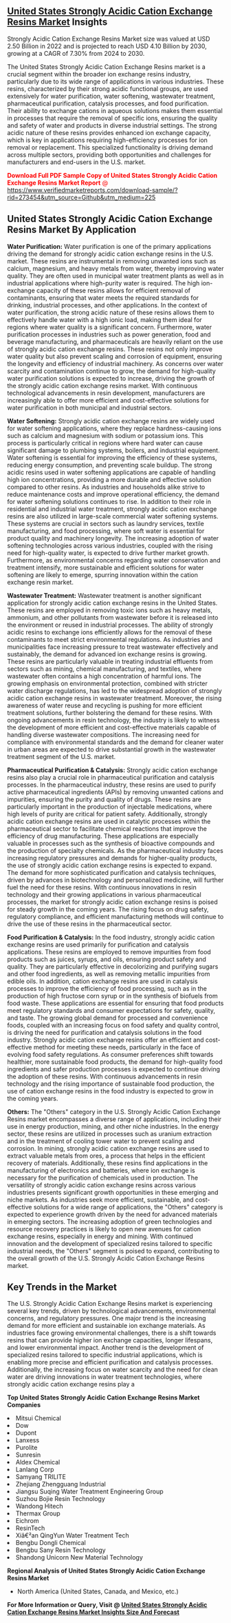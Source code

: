 <h2><a href="https://www.verifiedmarketreports.com/download-sample/?rid=273454&amp;utm_source=Github&amp;utm_medium=225" target="_blank">United States Strongly Acidic Cation Exchange Resins Market</a> Insights</h2><p>Strongly Acidic Cation Exchange Resins Market size was valued at USD 2.50 Billion in 2022 and is projected to reach USD 4.10 Billion by 2030, growing at a CAGR of 7.30% from 2024 to 2030.</p><p> <p>The United States Strongly Acidic Cation Exchange Resins market is a crucial segment within the broader ion exchange resins industry, particularly due to its wide range of applications in various industries. These resins, characterized by their strong acidic functional groups, are used extensively for water purification, water softening, wastewater treatment, pharmaceutical purification, catalysis processes, and food purification. Their ability to exchange cations in aqueous solutions makes them essential in processes that require the removal of specific ions, ensuring the quality and safety of water and products in diverse industrial settings. The strong acidic nature of these resins provides enhanced ion exchange capacity, which is key in applications requiring high-efficiency processes for ion removal or replacement. This specialized functionality is driving demand across multiple sectors, providing both opportunities and challenges for manufacturers and end-users in the U.S. market. <p><span class=""><span style="color: #ff0000;"><strong>Download Full PDF Sample Copy of United States Strongly Acidic Cation Exchange Resins Market Report</strong> @ </span><a href="https://www.verifiedmarketreports.com/download-sample/?rid=273454&amp;utm_source=Github&amp;utm_medium=225" target="_blank">https://www.verifiedmarketreports.com/download-sample/?rid=273454&amp;utm_source=Github&amp;utm_medium=225</a></span></p></p> <h2>United States Strongly Acidic Cation Exchange Resins Market By Application</h2> <p><strong>Water Purification:</strong> Water purification is one of the primary applications driving the demand for strongly acidic cation exchange resins in the U.S. market. These resins are instrumental in removing unwanted ions such as calcium, magnesium, and heavy metals from water, thereby improving water quality. They are often used in municipal water treatment plants as well as in industrial applications where high-purity water is required. The high ion-exchange capacity of these resins allows for efficient removal of contaminants, ensuring that water meets the required standards for drinking, industrial processes, and other applications. In the context of water purification, the strong acidic nature of these resins allows them to effectively handle water with a high ionic load, making them ideal for regions where water quality is a significant concern. Furthermore, water purification processes in industries such as power generation, food and beverage manufacturing, and pharmaceuticals are heavily reliant on the use of strongly acidic cation exchange resins. These resins not only improve water quality but also prevent scaling and corrosion of equipment, ensuring the longevity and efficiency of industrial machinery. As concerns over water scarcity and contamination continue to grow, the demand for high-quality water purification solutions is expected to increase, driving the growth of the strongly acidic cation exchange resins market. With continuous technological advancements in resin development, manufacturers are increasingly able to offer more efficient and cost-effective solutions for water purification in both municipal and industrial sectors.</p> <p><strong>Water Softening:</strong> Strongly acidic cation exchange resins are widely used for water softening applications, where they replace hardness-causing ions such as calcium and magnesium with sodium or potassium ions. This process is particularly critical in regions where hard water can cause significant damage to plumbing systems, boilers, and industrial equipment. Water softening is essential for improving the efficiency of these systems, reducing energy consumption, and preventing scale buildup. The strong acidic resins used in water softening applications are capable of handling high ion concentrations, providing a more durable and effective solution compared to other resins. As industries and households alike strive to reduce maintenance costs and improve operational efficiency, the demand for water softening solutions continues to rise. In addition to their role in residential and industrial water treatment, strongly acidic cation exchange resins are also utilized in large-scale commercial water softening systems. These systems are crucial in sectors such as laundry services, textile manufacturing, and food processing, where soft water is essential for product quality and machinery longevity. The increasing adoption of water softening technologies across various industries, coupled with the rising need for high-quality water, is expected to drive further market growth. Furthermore, as environmental concerns regarding water conservation and treatment intensify, more sustainable and efficient solutions for water softening are likely to emerge, spurring innovation within the cation exchange resin market.</p> <p><strong>Wastewater Treatment:</strong> Wastewater treatment is another significant application for strongly acidic cation exchange resins in the United States. These resins are employed in removing toxic ions such as heavy metals, ammonium, and other pollutants from wastewater before it is released into the environment or reused in industrial processes. The ability of strongly acidic resins to exchange ions efficiently allows for the removal of these contaminants to meet strict environmental regulations. As industries and municipalities face increasing pressure to treat wastewater effectively and sustainably, the demand for advanced ion exchange resins is growing. These resins are particularly valuable in treating industrial effluents from sectors such as mining, chemical manufacturing, and textiles, where wastewater often contains a high concentration of harmful ions. The growing emphasis on environmental protection, combined with stricter water discharge regulations, has led to the widespread adoption of strongly acidic cation exchange resins in wastewater treatment. Moreover, the rising awareness of water reuse and recycling is pushing for more efficient treatment solutions, further bolstering the demand for these resins. With ongoing advancements in resin technology, the industry is likely to witness the development of more efficient and cost-effective materials capable of handling diverse wastewater compositions. The increasing need for compliance with environmental standards and the demand for cleaner water in urban areas are expected to drive substantial growth in the wastewater treatment segment of the U.S. market.</p> <p><strong>Pharmaceutical Purification & Catalysis:</strong> Strongly acidic cation exchange resins also play a crucial role in pharmaceutical purification and catalysis processes. In the pharmaceutical industry, these resins are used to purify active pharmaceutical ingredients (APIs) by removing unwanted cations and impurities, ensuring the purity and quality of drugs. These resins are particularly important in the production of injectable medications, where high levels of purity are critical for patient safety. Additionally, strongly acidic cation exchange resins are used in catalytic processes within the pharmaceutical sector to facilitate chemical reactions that improve the efficiency of drug manufacturing. These applications are especially valuable in processes such as the synthesis of bioactive compounds and the production of specialty chemicals. As the pharmaceutical industry faces increasing regulatory pressures and demands for higher-quality products, the use of strongly acidic cation exchange resins is expected to expand. The demand for more sophisticated purification and catalysis techniques, driven by advances in biotechnology and personalized medicine, will further fuel the need for these resins. With continuous innovations in resin technology and their growing applications in various pharmaceutical processes, the market for strongly acidic cation exchange resins is poised for steady growth in the coming years. The rising focus on drug safety, regulatory compliance, and efficient manufacturing methods will continue to drive the use of these resins in the pharmaceutical sector.</p> <p><strong>Food Purification & Catalysis:</strong> In the food industry, strongly acidic cation exchange resins are used primarily for purification and catalysis applications. These resins are employed to remove impurities from food products such as juices, syrups, and oils, ensuring product safety and quality. They are particularly effective in decolorizing and purifying sugars and other food ingredients, as well as removing metallic impurities from edible oils. In addition, cation exchange resins are used in catalysis processes to improve the efficiency of food processing, such as in the production of high fructose corn syrup or in the synthesis of biofuels from food waste. These applications are essential for ensuring that food products meet regulatory standards and consumer expectations for safety, quality, and taste. The growing global demand for processed and convenience foods, coupled with an increasing focus on food safety and quality control, is driving the need for purification and catalysis solutions in the food industry. Strongly acidic cation exchange resins offer an efficient and cost-effective method for meeting these needs, particularly in the face of evolving food safety regulations. As consumer preferences shift towards healthier, more sustainable food products, the demand for high-quality food ingredients and safer production processes is expected to continue driving the adoption of these resins. With continuous advancements in resin technology and the rising importance of sustainable food production, the use of cation exchange resins in the food industry is expected to grow in the coming years.</p> <p><strong>Others:</strong> The "Others" category in the U.S. Strongly Acidic Cation Exchange Resins market encompasses a diverse range of applications, including their use in energy production, mining, and other niche industries. In the energy sector, these resins are utilized in processes such as uranium extraction and in the treatment of cooling tower water to prevent scaling and corrosion. In mining, strongly acidic cation exchange resins are used to extract valuable metals from ores, a process that helps in the efficient recovery of materials. Additionally, these resins find applications in the manufacturing of electronics and batteries, where ion exchange is necessary for the purification of chemicals used in production. The versatility of strongly acidic cation exchange resins across various industries presents significant growth opportunities in these emerging and niche markets. As industries seek more efficient, sustainable, and cost-effective solutions for a wide range of applications, the "Others" category is expected to experience growth driven by the need for advanced materials in emerging sectors. The increasing adoption of green technologies and resource recovery practices is likely to open new avenues for cation exchange resins, especially in energy and mining. With continued innovation and the development of specialized resins tailored to specific industrial needs, the "Others" segment is poised to expand, contributing to the overall growth of the U.S. Strongly Acidic Cation Exchange Resins market.</p> <h2>Key Trends in the Market</h2> <p>The U.S. Strongly Acidic Cation Exchange Resins market is experiencing several key trends, driven by technological advancements, environmental concerns, and regulatory pressures. One major trend is the increasing demand for more efficient and sustainable ion exchange materials. As industries face growing environmental challenges, there is a shift towards resins that can provide higher ion exchange capacities, longer lifespans, and lower environmental impact. Another trend is the development of specialized resins tailored to specific industrial applications, which is enabling more precise and efficient purification and catalysis processes. Additionally, the increasing focus on water scarcity and the need for clean water are driving innovations in water treatment technologies, where strongly acidic cation exchange resins play a</p><p><strong>Top United States Strongly Acidic Cation Exchange Resins Market Companies</strong></p><div data-test-id=""><p><li>Mitsui Chemical</li><li> Dow</li><li> Dupont</li><li> Lanxess</li><li> Purolite</li><li> Sunresin</li><li> Aldex Chemical</li><li> Lanlang Corp</li><li> Samyang TRILITE</li><li> Zhejiang Zhengguang Industrial</li><li> Jiangsu Suqing Water Treatment Engineering Group</li><li> Suzhou Bojie Resin Technology</li><li> Wandong Hitech</li><li> Thermax Group</li><li> Eichrom</li><li> ResinTech</li><li> Xiâ€²an QingYun Water Treatment Tech</li><li> Bengbu Dongli Chemical</li><li> Bengbu Sany Resin Technology</li><li> Shandong Unicorn New Material Technology</li></p><div><strong>Regional Analysis of&nbsp;United States Strongly Acidic Cation Exchange Resins Market</strong></div><ul><li dir="ltr"><p dir="ltr">North America&nbsp;(United States, Canada, and Mexico, etc.)</p></li></ul><p><strong>For More Information or Query, Visit @&nbsp;</strong><strong><a href="https://www.verifiedmarketreports.com/product/strongly-acidic-cation-exchange-resins-market/?utm_source=Github&amp;utm_medium=225" target="_blank">United States Strongly Acidic Cation Exchange Resins Market Insights Size And Forecast</a></strong></p></div>
